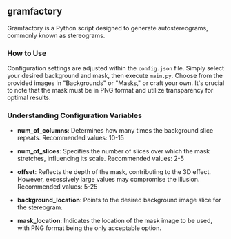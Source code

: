 ## gramfactory

Gramfactory is a Python script designed to generate autostereograms, commonly known as stereograms.

### How to Use

Configuration settings are adjusted within the `config.json` file. Simply select your desired background and mask, then execute `main.py`. Choose from the provided images in "Backgrounds" or "Masks," or craft your own. It's crucial to note that the mask must be in PNG format and utilize transparency for optimal results.

### Understanding Configuration Variables

- **num_of_columns**: Determines how many times the background slice repeats. Recommended values: 10-15
  
- **num_of_slices**: Specifies the number of slices over which the mask stretches, influencing its scale. Recommended values: 2-5
  
- **offset**: Reflects the depth of the mask, contributing to the 3D effect. However, excessively large values may compromise the illusion. Recommended values: 5-25

- **background_location**: Points to the desired background image slice for the stereogram.

- **mask_location**: Indicates the location of the mask image to be used, with PNG format being the only acceptable option.